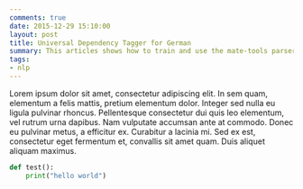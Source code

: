 ```yaml
---
comments: true
date: 2015-12-29 15:10:00
layout: post
title: Universal Dependency Tagger for German
summary: This articles shows how to train and use the mate-tools parser with universal dependencies. A ready to use (universal) dependency parser for German is provided. 
tags:
- nlp
---
```



Lorem ipsum dolor sit amet, consectetur adipiscing elit. In sem quam, elementum a felis mattis, pretium elementum dolor. Integer sed nulla eu ligula pulvinar rhoncus. Pellentesque consectetur dui quis leo elementum, vel rutrum urna dapibus. Nam vulputate accumsan ante at commodo. Donec eu pulvinar metus, a efficitur ex. Curabitur a lacinia mi. Sed ex est, consectetur eget fermentum et, convallis sit amet quam. Duis aliquet aliquam maximus.

```python
def test():
    print("hello world")
```

